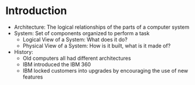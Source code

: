 # Introduction
* Architecture: The logical relationships of the parts of a computer system
* System: Set of components organized to perform a task
  * Logical View of a System: What does it do?
  * Physical View of a System: How is it built, what is it made of?
* History:
  * Old computers all had different architectures
  * IBM introduced the IBM 360
  * IBM locked customers into upgrades by encouraging the use of new features
